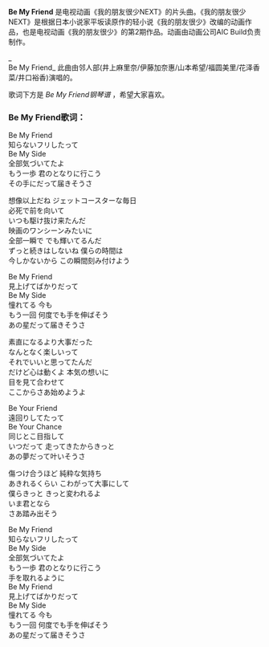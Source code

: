 

**Be My Friend**
是电视动画《我的朋友很少NEXT》的片头曲。《我的朋友很少NEXT》是根据日本小说家平坂读原作的轻小说《我的朋友很少》改编的动画作品，也是电视动画《我的朋友很少》的第2期作品。动画由动画公司AIC
Build负责制作。

_  
Be My Friend_ 此曲由邻人部(井上麻里奈/伊藤加奈惠/山本希望/福圆美里/花泽香菜/井口裕香)演唱的。

  
歌词下方是 _Be My Friend钢琴谱_ ，希望大家喜欢。

### Be My Friend歌词：

Be My Friend  
知らないフリしたって  
Be My Side  
全部気づいてたよ  
もう一歩 君のとなりに行こう  
その手にだって届きそうさ

想像以上だね ジェットコースターな毎日  
必死で前を向いて  
いつも駆け抜け来たんだ  
映画のワンシーンみたいに  
全部一瞬で でも輝いてるんだ  
ずっと続きはしないね 僕らの時間は  
今しかないから この瞬間刻み付けよう

Be My Friend  
見上げてばかりだって  
Be My Side  
憧れてる 今も  
もう一回 何度でも手を伸ばそう  
あの星だって届きそうさ

素直になるより大事だった  
なんとなく楽しいって  
それでいいと思ってたんだ  
だけど心は動くよ 本気の想いに  
目を見て合わせて  
ここからさあ始めようよ

Be Your Friend  
遠回りしてたって  
Be Your Chance  
同じとこ目指して  
いつだって 走ってきたからきっと  
あの夢だって叶いそうさ

傷つけ合うほど 純粋な気持ち  
あきれるくらい こわがって大事にして  
僕らきっと きっと変われるよ  
いま君となら  
さあ踏み出そう

Be My Friend  
知らないフリしたって  
Be My Side  
全部気づいてたよ  
もう一歩 君のとなりに行こう  
手を取れるように  
Be My Friend  
見上げてばかりだって  
Be My Side  
憧れてる 今も  
もう一回 何度でも手を伸ばそう  
あの星だって届きそうさ

